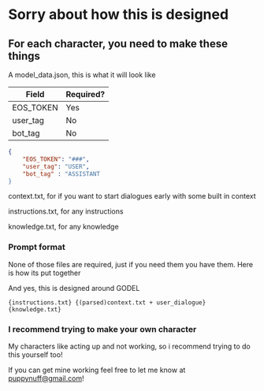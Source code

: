 # Sorry about how this is designed

## For each character, you need to make these things
A model_data.json, this is what it will look like

| Field     | Required? |
| --------- | --------- |
| EOS_TOKEN | Yes       |
| user_tag  | No        |
| bot_tag   | No        |

```json
{
    "EOS_TOKEN": "###",
    "user_tag": "USER",
    "bot_tag" : "ASSISTANT
}
```

context.txt, for if you want to start dialogues early with some built in context

instructions.txt, for any instructions

knowledge.txt, for any knowledge


### Prompt format
None of those files are required, just if you need them you have them. Here is how its put together

And yes, this is designed around GODEL

```
{instructions.txt} {(parsed)context.txt + user_dialogue} {knowledge.txt}
```

### I recommend trying to make your own character
My characters like acting up and not working, so i recommend trying to do this yourself too!

If you can get mine working feel free to let me know at puppynuff@gmail.com!